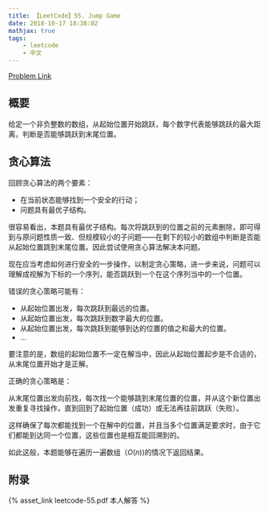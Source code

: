 ```yaml
---
title: 【LeetCode】55. Jump Game
date: 2018-10-17 18:38:02
mathjax: true
tags:
    - leetcode
    - 中文
---
```


[Problem Link](https://leetcode.com/problems/jump-game/description/)

## 概要

给定一个非负整数的数组，从起始位置开始跳跃，每个数字代表能够跳跃的最大距离，判断是否能够跳跃到末尾位置。

## 贪心算法

回顾贪心算法的两个要素：

- 在当前状态能够找到一个安全的行动；
- 问题具有最优子结构。

很容易看出，本题具有最优子结构。每次将跳跃到的位置之前的元素删除，即可得到与原问题性质一致、但规模较小的子问题——在剩下的较小的数组中判断是否能从起始位置跳到末尾位置。因此尝试使用贪心算法解决本问题。

现在应当考虑如何进行安全的一步操作，以制定贪心策略，进一步来说，问题可以理解成视解为下标的一个序列，能否跳跃到一个在这个序列当中的一个位置。

错误的贪心策略可能有：

- 从起始位置出发，每次跳跃到最远的位置。
- 从起始位置出发，每次跳跃到数字最大的位置。
- 从起始位置出发，每次跳跃到能够到达的位置的值之和最大的位置。
- ...

要注意的是，数组的起始位置不一定在解当中，因此从起始位置起步是不合适的，从末尾位置开始才是正解。

正确的贪心策略是：

从末尾位置出发向前找，每次找一个能够跳到末尾位置的位置，并从这个新位置出发重复寻找操作，直到回到了起始位置（成功）或无法再往前跳跃（失败）。

这样确保了每次都能找到一个在解中的位置，并且当多个位置满足要求时，由于它们都能到达同一个位置，这些位置也是相互能回溯到的。

如此这般，本题能够在遍历一遍数组（$O(n)$)的情况下返回结果。

## 附录

{% asset_link leetcode-55.pdf 本人解答 %}
